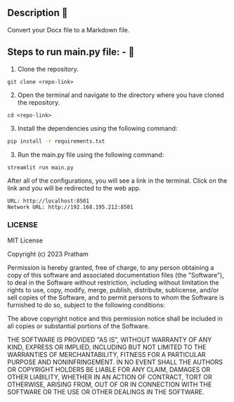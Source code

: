 ## Description 📄

Convert your Docx file to a Markdown file.

## Steps to run main.py file: - 📑

1. Clone the repository.

```
git clone <repo-link>
```

2. Open the terminal and navigate to the directory where you have cloned the repository.

```
cd <repo-link>
```

3. Install the dependencies using the following command:

```bash
pip install -r requirements.txt
```

3. Run the main.py file using the following command:

```bash
streamlit run main.py
```

After all of the configurations, you will see a link in the terminal. Click on the link and you will be redirected to the web app.

```
URL: http://localhost:8501
Network URL: http://192.168.195.212:8501
```

### LICENSE

MIT License

Copyright (c) 2023 Pratham

Permission is hereby granted, free of charge, to any person obtaining a copy
of this software and associated documentation files (the "Software"), to deal
in the Software without restriction, including without limitation the rights
to use, copy, modify, merge, publish, distribute, sublicense, and/or sell
copies of the Software, and to permit persons to whom the Software is
furnished to do so, subject to the following conditions:

The above copyright notice and this permission notice shall be included in all
copies or substantial portions of the Software.

THE SOFTWARE IS PROVIDED "AS IS", WITHOUT WARRANTY OF ANY KIND, EXPRESS OR
IMPLIED, INCLUDING BUT NOT LIMITED TO THE WARRANTIES OF MERCHANTABILITY,
FITNESS FOR A PARTICULAR PURPOSE AND NONINFRINGEMENT. IN NO EVENT SHALL THE
AUTHORS OR COPYRIGHT HOLDERS BE LIABLE FOR ANY CLAIM, DAMAGES OR OTHER
LIABILITY, WHETHER IN AN ACTION OF CONTRACT, TORT OR OTHERWISE, ARISING FROM,
OUT OF OR IN CONNECTION WITH THE SOFTWARE OR THE USE OR OTHER DEALINGS IN THE
SOFTWARE.
